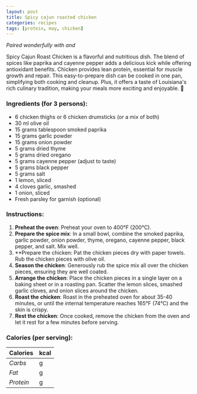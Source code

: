 ```yaml
---
layout: post
title: Spicy cajun roasted chicken
categories: recipes
tags: [protein, may, chicken]
---
```


*Paired wonderfully with <a href="/recipes/french-style-green-peas"></a> and <a href="/recipes/sour-cream-chive-mashed-potatoes"></a>*

Spicy Cajun Roast Chicken is a flavorful and nutritious dish. The blend of spices like paprika and cayenne pepper adds a delicious kick while offering antioxidant benefits. Chicken provides lean protein, essential for muscle growth and repair. This easy-to-prepare dish can be cooked in one pan, simplifying both cooking and cleanup. Plus, it offers a taste of Louisiana's rich culinary tradition, making your meals more exciting and enjoyable. 🍗

### Ingredients (for 3 persons):
- 6 chicken thighs or 6 chicken drumsticks (or a mix of both)
- 30 ml olive oil
- 15 grams tablespoon smoked paprika
- 15 grams garlic powder
- 15 grams onion powder
- 5 grams dried thyme
- 5 grams dried oregano
- 5 grams cayenne pepper (adjust to taste)
- 5 grams black pepper
- 5 grams salt
- 1 lemon, sliced
- 4 cloves garlic, smashed
- 1 onion, sliced
- Fresh parsley for garnish (optional)

### Instructions:

1. **Preheat the oven**: Preheat your oven to 400°F (200°C).
2. **Prepare the spice mix**: In a small bowl, combine the smoked paprika, garlic powder, onion powder, thyme, oregano, cayenne pepper, black pepper, and salt. Mix well.
3. **Prepare the chicken: Pat the chicken pieces dry with paper towels. Rub the chicken pieces with olive oil.
4. **Season the chicken**: Generously rub the spice mix all over the chicken pieces, ensuring they are well coated.
5. **Arrange the chicken**: Place the chicken pieces in a single layer on a baking sheet or in a roasting pan. Scatter the lemon slices, smashed garlic cloves, and onion slices around the chicken.
6. **Roast the chicken**: Roast in the preheated oven for about 35-40 minutes, or until the internal temperature reaches 165°F (74°C) and the skin is crispy.
7. **Rest the chicken**: Once cooked, remove the chicken from the oven and let it rest for a few minutes before serving.

### Calories (per serving):

| **Calories** | kcal |
| ----------- | ----------- |
| *Carbs* |  g |
| *Fat* |  g |
| *Protein* |  g |
